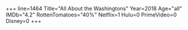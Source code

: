 +++
line=1464
Title="All About the Washingtons"
Year=2018
Age="all"
IMDb="4.2"
RottenTomatoes="40%"
Netflix=1
Hulu=0
PrimeVideo=0
Disney=0
+++

